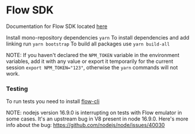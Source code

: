 # Flow SDK

Documentation for Flow SDK located [here](https://github.com/rarible/flow-sdk/tree/master/packages/sdk)

Install mono-repository dependencies `yarn`
To install dependencies and add linking run `yarn bootstrap`
To build all packages use `yarn build-all`

NOTE: If you haven't declared the `NPM_TOKEN` variable in the environment variables, add it with any value or export it
temporarily for the current session `export NPM_TOKEN="123"`, otherwise the `yarn` commands will not work.

### Testing

To run tests you need to install [flow-cli](https://docs.onflow.org/flow-cli/install/)

NOTE: nodejs version 16.9.0 is interrupting on tests with Flow emulator in some cases. It's an upstream bug in V8
present in node 16.9.0. Here's more info about the bug: https://github.com/nodejs/node/issues/40030

